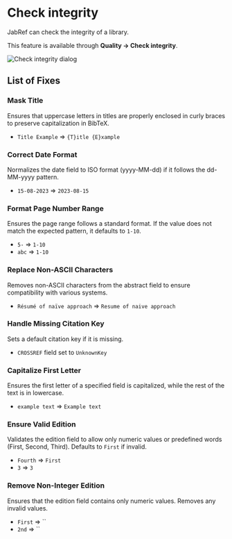 # Check integrity

JabRef can check the integrity of a library.

This feature is available through **Quality → Check integrity**.

![Check integrity dialog](<../.gitbook/assets/checkintegrity.png>)

## List of Fixes

### Mask Title

Ensures that uppercase letters in titles are properly enclosed in curly braces to preserve capitalization in BibTeX.

* `Title Example` ⇒ `{T}itle {E}xample`

### Correct Date Format

Normalizes the date field to ISO format (yyyy-MM-dd) if it follows the dd-MM-yyyy pattern.

* `15-08-2023` ⇒ `2023-08-15`

### Format Page Number Range

Ensures the page range follows a standard format. If the value does not match the expected pattern, it defaults to `1-10`.

* `5-` ⇒ `1-10`
* `abc` ⇒ `1-10`

### Replace Non-ASCII Characters

Removes non-ASCII characters from the abstract field to ensure compatibility with various systems.

* `Résumé of naïve approach` ⇒ `Resume of naive approach`

### Handle Missing Citation Key

Sets a default citation key if it is missing.

* `CROSSREF` field set to `UnknownKey`

### Capitalize First Letter

Ensures the first letter of a specified field is capitalized, while the rest of the text is in lowercase.

* `example text` ⇒ `Example text`

### Ensure Valid Edition

Validates the edition field to allow only numeric values or predefined words (First, Second, Third). Defaults to `First` if invalid.

* `Fourth` ⇒ `First`
* `3` ⇒ `3`

### Remove Non-Integer Edition

Ensures that the edition field contains only numeric values. Removes any invalid values.

* `First` ⇒ ``
* `2nd` ⇒ ``
